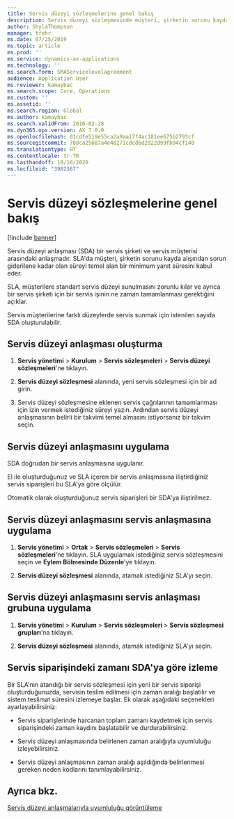 ```yaml
---
title: Servis düzeyi sözleşmelerine genel bakış
description: Servis düzeyi sözleşmesinde müşteri, şirketin sorunu kayda alışından sorun giderilene kadar olan süreyi temel alan bir minimum yanıt süresini kabul eder.
author: ShylaThompson
manager: tfehr
ms.date: 07/25/2019
ms.topic: article
ms.prod: ''
ms.service: dynamics-ax-applications
ms.technology: ''
ms.search.form: SMAServicelevelagreement
audience: Application User
ms.reviewer: kamaybac
ms.search.scope: Core, Operations
ms.custom: ''
ms.assetid: ''
ms.search.region: Global
ms.author: kamaybac
ms.search.validFrom: 2016-02-28
ms.dyn365.ops.version: AX 7.0.0
ms.openlocfilehash: 01cdfe519e55ca2a9aa17f4ac181ee675b2793cf
ms.sourcegitcommit: 708ca25687a4e48271cdcd6d2d22d99fb94cf140
ms.translationtype: HT
ms.contentlocale: tr-TR
ms.lasthandoff: 10/10/2020
ms.locfileid: "3982367"
---
```

# <a name="service-level-agreements-overview"></a>Servis düzeyi sözleşmelerine genel bakış       

[!include [banner](../includes/banner.md)]


Servis düzeyi anlaşması (SDA) bir servis şirketi ve servis müşterisi arasındaki anlaşmadır. SLA'da müşteri, şirketin sorunu kayda alışından sorun giderilene kadar olan süreyi temel alan bir minimum yanıt süresini kabul eder.

SLA, müşterilere standart servis düzeyi sunulmasını zorunlu kılar ve ayrıca bir servis şirketi için bir servis işinin ne zaman tamamlanması gerektiğini açıklar.

Servis müşterilerine farklı düzeylerde servis sunmak için istenilen sayıda SDA oluşturulabilir.

## <a name="create-a-service-level-agreement"></a>Servis düzeyi anlaşması oluşturma

1.  **Servis yönetimi** \> **Kurulum** \> **Servis sözleşmeleri** \> **Servis düzeyi sözleşmeleri**'ne tıklayın.

2.  **Servis düzeyi sözleşmesi** alanında, yeni servis sözleşmesi için bir ad girin.

3.  Servis düzeyi sözleşmesine eklenen servis çağrılarının tamamlanması için izin vermek istediğiniz süreyi yazın. Ardından servis düzeyi anlaşmasının belirli bir takvimi temel almasını istiyorsanız bir takvim seçin.

## <a name="apply-a-service-level-agreement"></a>Servis düzeyi anlaşmasını uygulama

SDA doğrudan bir servis anlaşmasına uygulanır.

El ile oluşturduğunuz ve SLA içeren bir servis anlaşmasına iliştirdiğiniz servis siparişleri bu SLA'ya göre ölçülür.

Otomatik olarak oluşturduğunuz servis siparişleri bir SDA'ya iliştirilmez.

## <a name="apply-the-service-level-agreement-to-the-service-agreement"></a>Servis düzeyi anlaşmasını servis anlaşmasına uygulama

1.  **Servis yönetimi** \> **Ortak** \> **Servis sözleşmeleri** \> **Servis sözleşmeleri**'ne tıklayın. SLA uygulamak istediğiniz servis sözleşmesini seçin ve **Eylem Bölmesinde** **Düzenle**'ye tıklayın.

2.  **Servis düzeyi sözleşmesi** alanında, atamak istediğiniz SLA'yı seçin.

## <a name="apply-the-service-level-agreement-to-the-service-agreement-group"></a>Servis düzeyi anlaşmasını servis anlaşması grubuna uygulama

1.  **Servis yönetimi** \> **Kurulum** \> **Servis sözleşmeleri** \> **Servis sözleşmesi grupları**'na tıklayın.

2.  **Servis düzeyi sözleşmesi** alanında, atamak istediğiniz SLA'yı seçin.

## <a name="track-time-on-a-service-order-against-an-sla"></a>Servis siparişindeki zamanı SDA'ya göre izleme

Bir SLA'nın atandığı bir servis sözleşmesi için yeni bir servis siparişi oluşturduğunuzda, servisin teslim edilmesi için zaman aralığı başlatılır ve sistem teslimat süresini izlemeye başlar. Ek olarak aşağıdaki seçenekleri ayarlayabilirsiniz:

  - Servis siparişlerinde harcanan toplam zamanı kaydetmek için servis siparişindeki zaman kaydını başlatabilir ve durdurabilirsiniz.

  - Servis düzeyi anlaşmasında belirlenen zaman aralığıyla uyumluluğu izleyebilirsiniz.

  - Servis düzeyi anlaşmasının zaman aralığı aşıldığında belirlenmesi gereken neden kodlarını tanımlayabilirsiniz.

## <a name="see-also"></a>Ayrıca bkz.

[Servis düzeyi anlaşmalarıyla uyumluluğu görüntüleme](view-compliance-with-service-level-agreements.md)

  


